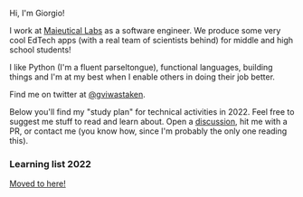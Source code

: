 Hi, I'm Giorgio!

I work at [Maieutical Labs](https://maieuticallabs.it/) as a software engineer. We produce some very cool EdTech apps (with a real team of scientists behind) for middle and high school students!

I like Python (I'm a fluent parseltongue), functional languages, building things and I'm at my best when I enable others in doing their job better.

Find me on twitter at [@gviwastaken](https://www.twitter.com/gviwastaken).

Below you'll find my "study plan" for technical activities in 2022.
Feel free to suggest me stuff to read and learn about.
Open a [discussion](https://github.com/giorgiovilardo/giorgiovilardo/discussions), hit me with a PR, or contact me (you know how, since I'm probably the only one reading this).

### Learning list 2022

[Moved to here!](https://giorgiovilardo.notion.site/Learning-List-2022-cd167297a89d4343bedc8b13d13c6e5f)
